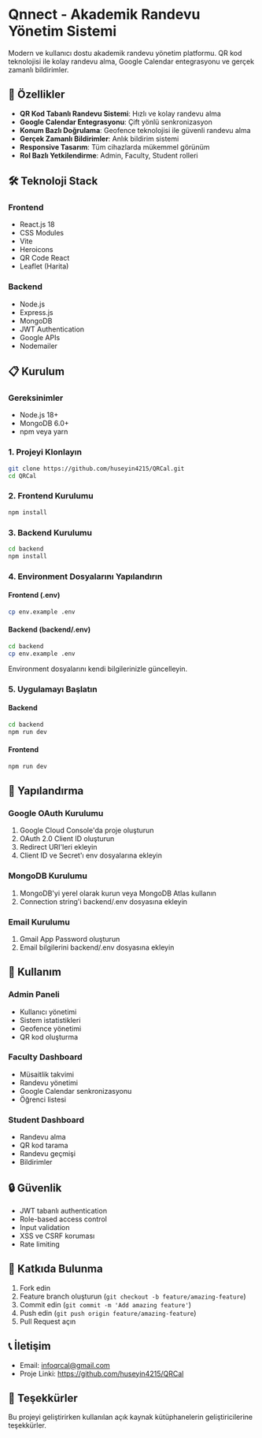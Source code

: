 # Qnnect - Akademik Randevu Yönetim Sistemi

Modern ve kullanıcı dostu akademik randevu yönetim platformu. QR kod teknolojisi ile kolay randevu alma, Google Calendar entegrasyonu ve gerçek zamanlı bildirimler.

## 🚀 Özellikler

- **QR Kod Tabanlı Randevu Sistemi**: Hızlı ve kolay randevu alma
- **Google Calendar Entegrasyonu**: Çift yönlü senkronizasyon
- **Konum Bazlı Doğrulama**: Geofence teknolojisi ile güvenli randevu alma
- **Gerçek Zamanlı Bildirimler**: Anlık bildirim sistemi
- **Responsive Tasarım**: Tüm cihazlarda mükemmel görünüm
- **Rol Bazlı Yetkilendirme**: Admin, Faculty, Student rolleri

## 🛠️ Teknoloji Stack

### Frontend
- React.js 18
- CSS Modules
- Vite
- Heroicons
- QR Code React
- Leaflet (Harita)

### Backend
- Node.js
- Express.js
- MongoDB
- JWT Authentication
- Google APIs
- Nodemailer

## 📋 Kurulum

### Gereksinimler
- Node.js 18+
- MongoDB 6.0+
- npm veya yarn

### 1. Projeyi Klonlayın
```bash
git clone https://github.com/huseyin4215/QRCal.git
cd QRCal
```

### 2. Frontend Kurulumu
```bash
npm install
```

### 3. Backend Kurulumu
```bash
cd backend
npm install
```

### 4. Environment Dosyalarını Yapılandırın

#### Frontend (.env)
```bash
cp env.example .env
```

#### Backend (backend/.env)
```bash
cd backend
cp env.example .env
```

Environment dosyalarını kendi bilgilerinizle güncelleyin.

### 5. Uygulamayı Başlatın

#### Backend
```bash
cd backend
npm run dev
```

#### Frontend
```bash
npm run dev
```

## 🔧 Yapılandırma

### Google OAuth Kurulumu
1. Google Cloud Console'da proje oluşturun
2. OAuth 2.0 Client ID oluşturun
3. Redirect URI'leri ekleyin
4. Client ID ve Secret'ı env dosyalarına ekleyin

### MongoDB Kurulumu
1. MongoDB'yi yerel olarak kurun veya MongoDB Atlas kullanın
2. Connection string'i backend/.env dosyasına ekleyin

### Email Kurulumu
1. Gmail App Password oluşturun
2. Email bilgilerini backend/.env dosyasına ekleyin

## 📱 Kullanım

### Admin Paneli
- Kullanıcı yönetimi
- Sistem istatistikleri
- Geofence yönetimi
- QR kod oluşturma

### Faculty Dashboard
- Müsaitlik takvimi
- Randevu yönetimi
- Google Calendar senkronizasyonu
- Öğrenci listesi

### Student Dashboard
- Randevu alma
- QR kod tarama
- Randevu geçmişi
- Bildirimler

## 🔒 Güvenlik

- JWT tabanlı authentication
- Role-based access control
- Input validation
- XSS ve CSRF koruması
- Rate limiting



## 🤝 Katkıda Bulunma

1. Fork edin
2. Feature branch oluşturun (`git checkout -b feature/amazing-feature`)
3. Commit edin (`git commit -m 'Add amazing feature'`)
4. Push edin (`git push origin feature/amazing-feature`)
5. Pull Request açın

## 📞 İletişim

- Email: infoqrcal@gmail.com
- Proje Linki: https://github.com/huseyin4215/QRCal

## 🙏 Teşekkürler

Bu projeyi geliştirirken kullanılan açık kaynak kütüphanelerin geliştiricilerine teşekkürler.
